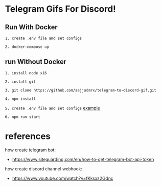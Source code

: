 # Telegram Gifs For Discord!

## Run With Docker

`1. create .env file and set configs`

`2. docker-compose up`

## run Without Docker

`1. install node x16`

`2. install git`

`3. git clone https://github.com/sajjadmrx/telegram-to-discord-gif.git`

`4. npm install`

`5. create .env file and set configs`
[example](.env.ex)

`6. npm run start`

# references

how create telegram bot:

+ https://www.siteguarding.com/en/how-to-get-telegram-bot-api-token

how create discord channel webhook:

+ https://www.youtube.com/watch?v=fKksxz2Gdnc